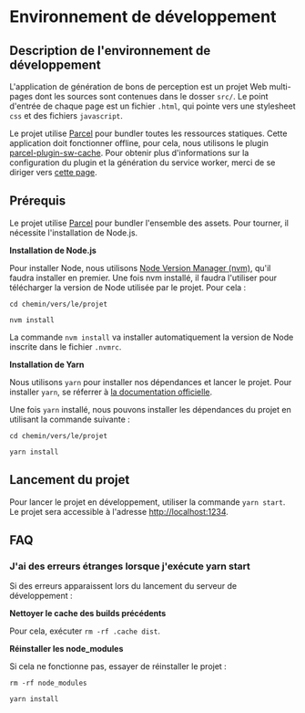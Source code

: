 # Environnement de développement

## Description de l'environnement de développement

L'application de génération de bons de perception est un projet Web multi-pages dont les sources sont contenues dans 
le dosser `src/`.
Le point d'entrée de chaque page est un fichier `.html`, qui pointe vers une stylesheet `css` et des 
fichiers `javascript`.

Le projet utilise [Parcel](https://parceljs.org/) pour bundler toutes les ressources statiques. Cette application doit 
fonctionner offline, pour cela, nous utilisons le plugin 
[parcel-plugin-sw-cache](https://github.com/mischnic/parcel-plugin-sw-cache#readme). Pour obtenir plus d'informations
sur la configuration du plugin et la génération du service worker, merci de se diriger vers 
[cette page](./service_worker.md).

## Prérequis

Le projet utilise [Parcel](https://parceljs.org/) pour bundler l'ensemble des assets. Pour tourner, il nécessite 
l'installation de Node.js. 

**Installation de Node.js**

Pour installer Node, nous utilisons [Node Version Manager (nvm)](https://github.com/nvm-sh/nvm/blob/master/README.md), 
qu'il faudra installer en premier. Une fois nvm installé, il faudra l'utiliser pour télécharger la version de Node 
utilisée par le projet. Pour cela :

```shell script
cd chemin/vers/le/projet

nvm install
```

La commande `nvm install` va installer automatiquement la version de Node inscrite dans le fichier `.nvmrc`.

**Installation de Yarn**

Nous utilisons `yarn` pour installer nos dépendances et lancer le projet. Pour installer `yarn`, se
réferrer à [la documentation officielle](https://classic.yarnpkg.com/fr/docs/install/).

Une fois `yarn` installé, nous pouvons installer les dépendances du projet en utilisant la commande suivante :

````shell script
cd chemin/vers/le/projet

yarn install
````

## Lancement du projet

Pour lancer le projet en développement, utiliser la commande `yarn start`.
Le projet sera accessible à l'adresse [http://localhost:1234](http://localhost:1234).

## FAQ

### J'ai des erreurs étranges lorsque j'exécute yarn start

Si des erreurs apparaissent lors du lancement du serveur de développement :

**Nettoyer le cache des builds précédents**

Pour cela, exécuter `rm -rf .cache dist`.

**Réinstaller les node_modules**

Si cela ne fonctionne pas, essayer de réinstaller le projet :

```shell script
rm -rf node_modules

yarn install
```
